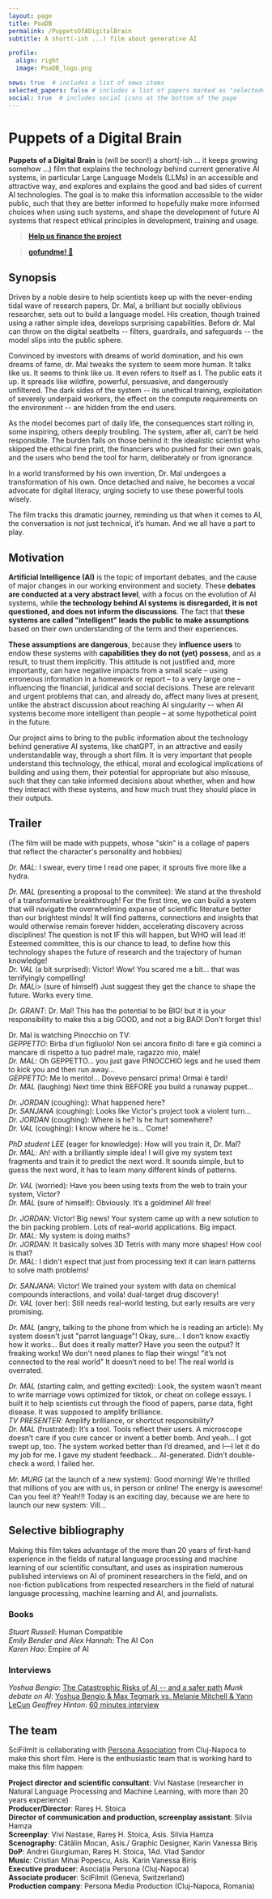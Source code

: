 ```yaml
---
layout: page
title: PoaDB
permalink: /PuppetsOfADigitalBrain
subtitle: A short(-ish ...) film about generative AI

profile:
  align: right
  image: PoaDB_logo.png

news: true  # includes a list of news items
selected_papers: false # includes a list of papers marked as "selected={true}"
social: true  # includes social icons at the bottom of the page
---
```


# Puppets of a Digital Brain

<p><b>Puppets of a Digital Brain</b> is (will be soon!) a short(-ish ... it keeps growing somehow ...) film that explains the technology behind current generative AI systems, in particular Large Language Models (LLMs) in an accessible and attractive way, and explores and explains the good and bad sides of current AI technologies. The goal is to make this information accessible to the wider public, such that they are better informed to hopefully make more informed choices when using such systems, and shape the development of future AI systems that respect ethical principles in  development, training and usage.</p>

> <b><a href="https://www.gofundme.com/f/a-short-film-about-the-technology-behind-ai">Help us finance the project</a></b>

> <b><a href="https://www.gofundme.com/f/a-short-film-about-the-technology-behind-ai">gofundme! 🙂 </a></b>

## Synopsis

<p>Driven by a noble desire to help scientists keep up with the never-ending tidal wave of research papers, Dr. Mal, a brilliant but socially oblivious researcher, sets out to build a language model. His creation, though trained using a rather simple idea, develops surprising capabilities. Before dr. Mal can throw on the digital seatbelts -- filters, guardrails, and safeguards -- the model slips into the public sphere.</p>

<p>Convinced by investors with dreams of world domination, and his own dreams of fame, dr. Mal tweaks the system to seem more human. It talks like us. It seems to think like us. It even refers to itself as I. The public eats it up. It spreads like wildfire, powerful, persuasive, and dangerously unfiltered. The dark sides of the system -- its unethical training, exploitation of severely underpaid workers, the effect on the compute requirements on the environment -- are hidden from the end users.</p>

<p>As the model becomes part of daily life, the consequences start rolling in, some inspiring, others deeply troubling. The system, after all, can’t be held responsible. The burden falls on those behind it: the idealistic scientist who skipped the ethical fine print, the financiers who pushed for their own goals, and the users who bend the tool for harm, deliberately or from ignorance.</p>

<p>In a world transformed by his own invention, Dr. Mal undergoes a transformation of his own. Once detached and naive, he becomes a vocal advocate for digital literacy, urging society to use these powerful tools wisely.</p>

<p>The film tracks this dramatic journey, reminding us that when it comes to AI, the conversation is not just technical, it’s human. And we all have a part to play.</p>

## Motivation

<p><b>Artificial Intelligence (AI)</b> is the topic of important debates, and the cause of major changes in our working environment and society. These <b>debates are conducted at a very abstract level</b>, with a focus on the evolution of AI systems, while <b>the technology behind AI systems is disregarded, it is not questioned, and does not inform the discussions</b>. The fact that <b>these systems are called "intelligent" leads the public to make assumptions</b> based on their own understanding of the term and their experiences.</p>

<p><b>These assumptions are dangerous</b>, because they <b>influence users</b> to endow these systems with <b>capabilities they do not (yet) possess</b>, and as a result, to trust them implicitly. This attitude is not justified and, more importantly, can have negative impacts from a small scale – using erroneous information in a homework or report – to a very large one – influencing the financial, juridical and social decisions. These are relevant and urgent problems that can, and already do, affect many lives at present, unlike the abstract discussion about reaching AI singularity -- when AI systems become more intelligent than people – at some hypothetical point in the future.</p>

<p>Our project aims to bring to the public information about the technology behind generative AI systems, like chatGPT, in an attractive and easily understandable way, through a short film. It is very important that people understand this technology, the ethical, moral and ecological implications of building and using them, their potential for appropriate but also missuse, such that they can take informed decisions about whether, when and how they interact with these systems, and how much trust they should place in their outputs.</p>


## Trailer

<p>(The film will be made with puppets, whose "skin" is a collage of papers that reflect the character's personality and hobbies)</p>

<p> <i>Dr. MAL</i>: I swear, every time I read one paper, it sprouts five more like a hydra. </p>

<p> <i>Dr. MAL</i> (presenting a proposal to the commitee): We stand at the threshold of a transformative breakthrough! For the first time, we can build a system that will navigate the overwhelming expanse of scientific literature better than our brightest minds! It will find patterns, connections and insights that would otherwise remain forever hidden, accelerating discovery across disciplines! The question is not IF this will happen, but WHO will lead it! Esteemed committee, this is our chance to lead, to define how this technology shapes the future of research and the trajectory of human knowledge!<br />
<i>Dr. VAL</i> (a bit surprised): Victor! Wow! You scared me a bit... that was terrifyingly compelling! <br />
<i>Dr. MAL</i>i> (sure of himself) Just suggest they get the chance to shape the future. Works every time. <br />
</p>

<p> <i>Dr. GRANT</i>: Dr. Mal! This has the potential to be BIG! but it is your responsibility to make this a big GOOD, and not a big BAD! Don't forget this!</p>

<p>Dr. Mal is watching Pinocchio on TV:<br />
<i>GEPPETTO</i>: Birba d'un figliuolo! Non sei ancora finito di fare e già cominci a mancare di rispetto a tuo padre! male, ragazzo mio, male!<br />
<i>Dr. MAL</i>: Oh GEPPETTO... you just gave PINOCCHIO legs and he used them to kick you and then run away...<br />
<i>GEPPETTO</i>: Me lo merito!... Dovevo pensarci prima! Ormai è tardi!<br />
<i>Dr. MAL</i> (laughing) Next time think BEFORE you build a runaway puppet...
</p>

<p>
<i>Dr. JORDAN</i> (coughing): What happened here?<br />
<i>Dr. SANJANA</i> (coughing): Looks like Victor's project took a violent turn...<br />
<i>Dr. JORDAN</i> (coughing): Where is he? Is he hurt somewhere?<br />
<i>Dr. VAL</i> (coughing): I know where he is... Come! 
</p>

<p>
<i>PhD student LEE</i> (eager for knowledge): How will you train it, Dr. Mal?<br />
<i>Dr. MAL</i>: Ah! with a brilliantly simple idea! I will give my system text fragments and train it to predict the next word. It sounds simple, but to guess the next word, it has to learn many different kinds of patterns. 
</p>

<p>
<i>Dr. VAL</i> (worried): Have you been using texts from the web to train your system, Victor?<br />
<i>Dr. MAL</i> (sure of himself): Obviously. It’s a goldmine! All free!
</p>

<p>
<i>Dr. JORDAN</i>: Victor! Big news! Your system came up with a new solution to the bin packing problem. Lots of real-world applications. Big impact.<br />
<i>Dr. MAL</i>: My system is doing maths?<br />
<i>Dr. JORDAN</i>: It basically solves 3D Tetris with many more shapes! How cool is that?<br />
<i>Dr. MAL</i>: I didn't expect that just from processing text it can learn patterns to solve math problems!
</p>

<p>
<i>Dr. SANJANA</i>: Victor! We trained your system with data on chemical compounds interactions, and voila! dual-target drug discovery!<br />
<i>Dr. VAL</i> (over her): Still needs real-world testing, but early results are very promising.
</p>

<p>
<i>Dr. MAL</i> (angry, talking to the phone from which he is reading an article):  My system doesn't just "parrot language"! Okay, sure... I don’t know exactly how it works... But does it really matter? Have you seen the output? It freaking works! We don't need planes to flap their wings! "it’s not connected to the real world” It doesn’t need to be! The real world is overrated.
</p>

<p>
<i>Dr. MAL</i> (starting calm, and getting excited): Look, the system wasn’t meant to write marriage vows optimized for tiktok, or cheat on college essays. I built it to help scientists cut through the flood of papers, parse data, fight disease. It was supposed to amplify brilliance.<br />
<i>TV PRESENTER</i>: Amplify brilliance, or shortcut responsibility?<br />
<i>Dr. MAL</i> (frustrated): It’s a tool. Tools reflect their users. A microscope doesn’t care if you cure cancer or invent a better bomb. And yeah... I got swept up, too. The system worked better than I’d dreamed, and I—I let it do my job for me. I gave my student feedback... AI-generated. Didn’t double-check a word. I failed her.
</p>

<p>
<i>Mr. MURG</i> (at the launch of a new system): Good morning! We're thrilled that millions of you are with us, in person or online! The energy is awesome! Can you feel it? Yeah!!! Today is an exciting day, because we are here to launch our new system: Vill...
</p>

## Selective bibliography

<p>
Making this film takes advantage of the more than 20 years of first-hand experience in the fields of natural language processing and machine learning of our scientific consultant, and uses as inspiration numerous published interviews on AI of prominent researchers in the field, and on non-fiction publications from respected researchers in the field of natural language processing, machine learning and AI, and journalists. </p>

### Books 
 <i>Stuart Russell</i>: Human Compatible <br />
 <i>Emily Bender and Alex Hannah</i>: The AI Con <br />
 <i>Karen Hao</i>: Empire of AI <br />
 
### Interviews
 <i>Yoshua Bengio</i>: <a href="https://www.youtube.com/watch?v=qe9QSCF-d88">The Catastrophic Risks of AI -- and a safer path</a>
 <i>Munk debate on AI</i>: <a href="https://www.youtube.com/watch?v=144uOfr4SYA">Yoshua Bengio & Max Tegmark vs. Melanie Mitchell & Yann LeCun</a>
 <i>Geoffrey Hinton</i>: <a href="https://www.youtube.com/watch?v=qrvK_KuIeJk">60 minutes interview</a>
</p>

## The team

<p>SciFilmIt is collaborating with <a href="https://asociatiapersona.ro/">Persona Association</a> from Cluj-Napoca to make this short film. Here is the enthusiastic team that is working hard to make this film happen:</p>

<b>Project director and scientific consultant</b>: Vivi Nastase (researcher in Natural Language Processing and Machine Learning, with more than 20 years experience)<br />
<b>Producer/Director</b>: Rareș H. Stoica <br />
<b>Director of communication and production, screenplay assistant</b>: Silvia Hamza <br />
<b>Screenplay</b>: Vivi Nastase, Rareș H. Stoica, Asis. Silvia Hamza <br />
<b>Scenography</b>: Cătălin Mocan, Asis./ Graphic Designer, Karin Vanessa Biriș <br />
<b>DoP</b>: Andrei Giurgiuman, Rareș H. Stoica, 1Ad. Vlad Șandor <br />
<b>Music</b>: Cristian Mihai Popescu, Asis. Karin Vanessa Biriș <br />
<b>Executive producer</b>: Asociația Persona (Cluj-Napoca) <br />
<b>Associate producer</b>: SciFilmit (Geneva, Switzerland) <br />
<b>Production company</b>: Persona Media Production (Cluj-Napoca, Romania) <br />




